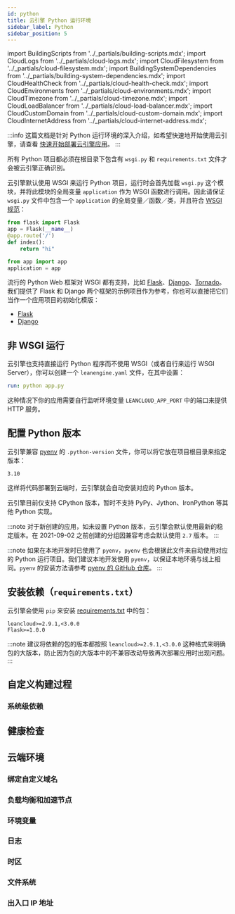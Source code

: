 ```yaml
---
id: python
title: 云引擎 Python 运行环境
sidebar_label: Python
sidebar_position: 5
---
```


import BuildingScripts from '../_partials/building-scripts.mdx';
import CloudLogs from '../_partials/cloud-logs.mdx';
import CloudFilesystem from '../_partials/cloud-filesystem.mdx';
import BuildingSystemDependencies from '../_partials/building-system-dependencies.mdx';
import CloudHealthCheck from '../_partials/cloud-health-check.mdx';
import CloudEnvironments from '../_partials/cloud-environments.mdx';
import CloudTimezone from '../_partials/cloud-timezone.mdx';
import CloudLoadBalancer from '../_partials/cloud-load-balancer.mdx';
import CloudCustomDomain from '../_partials/cloud-custom-domain.mdx';
import CloudInternetAddress from '../_partials/cloud-internet-address.mdx';

:::info
这篇文档是针对 Python 运行环境的深入介绍，如希望快速地开始使用云引擎，请查看 [快速开始部署云引擎应用](/sdk/engine/deploy/getting-started)。
:::

所有 Python 项目都必须在根目录下包含有 `wsgi.py` 和 `requirements.txt` 文件才会被云引擎正确识别。

云引擎默认使用 WSGI 来运行 Python 项目，运行时会首先加载 `wsgi.py` 这个模块，并将此模块的全局变量 `application` 作为 WSGI 函数进行调用。因此请保证 `wsgi.py` 文件中包含一个 `application` 的全局变量／函数／类，并且符合 [WSGI 规范](https://www.python.org/dev/peps/pep-0333/)：

```python title='app.py'
from flask import Flask
app = Flask(__name__)
@app.route('/')
def index():
    return "hi"
```

```python title='wsgi.py'
from app import app
application = app
```

流行的 Python Web 框架对 WSGI 都有支持，比如 [Flask](http://flask.pocoo.org)、[Django](https://www.djangoproject.com)、[Tornado](http://www.tornadoweb.org)。我们提供了 Flask 和 Django 两个框架的示例项目作为参考，你也可以直接把它们当作一个应用项目的初始化模版：

- [Flask](https://github.com/leancloud/python-getting-started)
- [Django](https://github.com/leancloud/django-getting-started)

## 非 WSGI 运行
云引擎也支持直接运行 Python 程序而不使用 WSGI（或者自行来运行 WSGI Server），你可以创建一个 `leanengine.yaml` 文件，在其中设置：

```yaml title='leanengine.yaml'
run: python app.py
```

这种情况下你的应用需要自行监听环境变量 `LEANCLOUD_APP_PORT` 中的端口来提供 HTTP 服务。

## 配置 Python 版本
云引擎兼容 [pyenv](https://github.com/pyenv/pyenv) 的 `.python-version` 文件，你可以将它放在项目根目录来指定版本：

```plain title='.python-version'
3.10
```

这样将代码部署到云端时，云引擎就会自动安装对应的 Python 版本。

云引擎目前仅支持 CPython 版本，暂时不支持 PyPy、Jython、IronPython 等其他 Python 实现。

:::note
对于新创建的应用，如未设置 Python 版本，云引擎会默认使用最新的稳定版本。在 2021-09-02 之前创建的分组因兼容考虑会默认使用 `2.7` 版本。
:::

:::note
如果在本地开发时已使用了 `pyenv`，`pyenv` 也会根据此文件来自动使用对应的 Python 运行项目。我们建议本地开发使用 `pyenv`，以保证本地环境与线上相同。`pyenv` 的安装方法请参考 [pyenv 的 GitHub 仓库](https://github.com/pyenv/pyenv)。
:::

## 安装依赖（`requirements.txt`）

云引擎会使用 `pip` 来安装 [requirements.txt](https://pip.pypa.io/en/stable/user_guide/#requirements-files) 中的包：

```plain title='requirements.txt'
leancloud>=2.9.1,<3.0.0
Flask>=1.0.0
```

:::note
建议将依赖的包的版本都按照 `leancloud>=2.9.1,<3.0.0` 这种格式来明确包的大版本，防止因为包的大版本中的不兼容改动导致再次部署应用时出现问题。
:::

## 自定义构建过程

<BuildingScripts />

### 系统级依赖

<BuildingSystemDependencies />

## 健康检查

<CloudHealthCheck />

## 云端环境

### 绑定自定义域名

<CloudCustomDomain />

### 负载均衡和加速节点

<CloudLoadBalancer only='nodejs' />

### 环境变量

<CloudEnvironments />

### 日志

<CloudLogs only='python' />

### 时区

<CloudTimezone />

### 文件系统

<CloudFilesystem />

### 出入口 IP 地址

<CloudInternetAddress />
